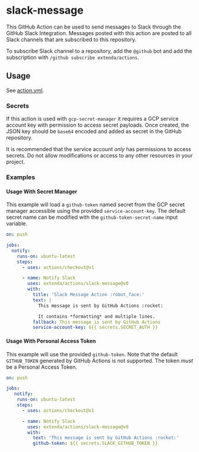 # slack-message

This GitHub Action can be used to send messages to Slack through the GitHub Slack Integration. Messages
posted with this action are posted to all Slack channels that are subscribed to this repository.

To subscribe Slack channel to a repository, add the `@github` bot and add the subscription
with  `/github subscribe extenda/actions`.

## Usage

See [action.yml](action.yml).

### Secrets

If this action is used with `gcp-secret-manager` it requires a GCP service account key with permission to access
secret payloads. Once created, the JSON key should be `base64` encoded and added as secret in the GitHub repository.

It is recommended that the service account _only_ has permissions to access secrets. Do not allow modifications or
access to any other resources in your project.

### Examples

#### Usage With Secret Manager

This example will load a `github-token` named secret from the GCP secret manager accessible using
the provided `service-account-key`. The default secret name can be modified with the
`github-token-secret-name` input variable.

```yaml
on: push

jobs:
  notify:
    runs-on: ubuntu-latest
    steps:
      - uses: actions/checkout@v1

      - name: Notify Slack
        uses: extenda/actions/slack-message@v0
        with:
          title: 'Slack Message Action :robot_face:'
          text: |
            This message is sent by GitHub Actions :rocket:

            It contains *formatting* and multiple lines.
          fallback: This message is sent by GitHub Actions
          service-account-key: ${{ secrets.SECRET_AUTH }}
```

#### Usage With Personal Access Token

This example will use the provided `github-token`. Note that the default `GITHUB_TOKEN` generated by GitHub Actions
is not supported. The token *must* be a Personal Access Token.

```yaml
on: push

jobs:
   notify:
    runs-on: ubuntu-latest
    steps:
      - uses: actions/checkout@v1

      - name: Notify Slack
        uses: extenda/actions/slack-message@v0
        with:
          text: 'This message is sent by GitHub Actions :rocket:'
          github-token: ${{ secrets.SLACK_GITHUB_TOKEN }}
```
